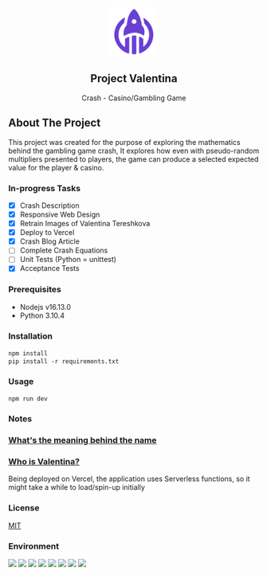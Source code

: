 <div align="center">
    <img src="static/img/valentina-icon.png" alt="Logo" width="100" height="100">

  <h2 align="center">Project Valentina</h2>

  <p align="center">
    Crash - Casino/Gambling Game
  </p>
</div>

## About The Project

This project was created for the purpose of exploring the mathematics behind the gambling game crash, It explores how even with pseudo-random multipliers presented to players, the game can produce a selected expected value for the player & casino.

### In-progress Tasks

- [x] Crash Description
- [x] Responsive Web Design
- [x] Retrain Images of Valentina Tereshkova
- [x] Deploy to Vercel
- [x] Crash Blog Article
- [ ] Complete Crash Equations
- [ ] Unit Tests (Python = unittest)
- [x] Acceptance Tests

### Prerequisites

- Nodejs v16.13.0
- Python 3.10.4

### Installation

```
npm install
pip install -r requirements.txt
```

<!-- USAGE EXAMPLES -->

### Usage

```
npm run dev
```

### Notes

### [What's the meaning behind the name](https://www.justinjzhang.com/projects/behind-the-names)

### [Who is Valentina?](https://www.esa.int/About_Us/ESA_history/50_years_of_humans_in_space/First_woman_in_space_Valentina)

Being deployed on Vercel, the application uses Serverless functions, so it might take a while to load/spin-up initially

<!-- LICENSE -->

### License

[MIT](https://choosealicense.com/licenses/mit/)

### Environment

[![](https://img.shields.io/badge/Python-000000?style=for-the-badge&logo=python&logoColor=white)]()
[![](https://img.shields.io/badge/Flask-000000?style=for-the-badge&logo=flask&logoColor=white)]()
[![](https://img.shields.io/badge/Tailwind_CSS-000000?style=for-the-badge&logo=tailwind-css&logoColor=white)]()
[![](https://img.shields.io/badge/HTML5-000000?style=for-the-badge&logo=HTML5&logoColor=white)]()
[![](https://img.shields.io/badge/CSS3-000000?style=for-the-badge&logo=CSS3&logoColor=white)]()
[![](https://img.shields.io/badge/Javascript-000000?style=for-the-badge&logo=javascript&logoColor=white)]()
[![](https://img.shields.io/badge/Vercel-000000?style=for-the-badge&logo=vercel&logoColor=white)]()
[![](https://img.shields.io/badge/Wolfram-000000?style=for-the-badge&logo=WolframMathematica&logoColor=white)]()
